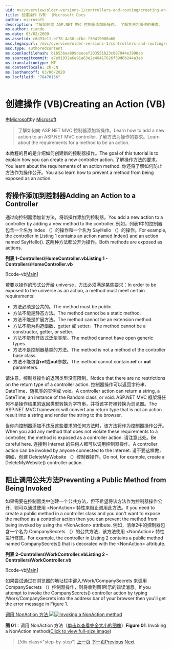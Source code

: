 ```yaml
---
uid: mvc/overview/older-versions-1/controllers-and-routing/creating-an-action-vb
title: 创建操作（VB） |Microsoft Docs
author: microsoft
description: 了解如何向 ASP.NET MVC 控制器添加新操作。 了解方法为操作的要求。
ms.author: riande
ms.date: 03/02/2009
ms.assetid: c8d93e11-ef78-4a30-afbc-f30419000a60
msc.legacyurl: /mvc/overview/older-versions-1/controllers-and-routing/creating-an-action-vb
msc.type: authoredcontent
ms.openlocfilehash: b1b53bea899deecef203551b23c087944e3990ab
ms.sourcegitcommit: e7e91932a6e91a63e2e46417626f39d6b244a3ab
ms.translationtype: MT
ms.contentlocale: zh-CN
ms.lasthandoff: 03/06/2020
ms.locfileid: "78470156"
---
```

# <a name="creating-an-action-vb"></a><span data-ttu-id="7f74f-104">创建操作 (VB)</span><span class="sxs-lookup"><span data-stu-id="7f74f-104">Creating an Action (VB)</span></span>

<span data-ttu-id="7f74f-105">由[Microsoft](https://github.com/microsoft)</span><span class="sxs-lookup"><span data-stu-id="7f74f-105">by [Microsoft](https://github.com/microsoft)</span></span>

> <span data-ttu-id="7f74f-106">了解如何向 ASP.NET MVC 控制器添加新操作。</span><span class="sxs-lookup"><span data-stu-id="7f74f-106">Learn how to add a new action to an ASP.NET MVC controller.</span></span> <span data-ttu-id="7f74f-107">了解方法为操作的要求。</span><span class="sxs-lookup"><span data-stu-id="7f74f-107">Learn about the requirements for a method to be an action.</span></span>

<span data-ttu-id="7f74f-108">本教程的目的是介绍如何创建新的控制器操作。</span><span class="sxs-lookup"><span data-stu-id="7f74f-108">The goal of this tutorial is to explain how you can create a new controller action.</span></span> <span data-ttu-id="7f74f-109">了解操作方法的要求。</span><span class="sxs-lookup"><span data-stu-id="7f74f-109">You learn about the requirements of an action method.</span></span> <span data-ttu-id="7f74f-110">你还将了解如何防止方法作为操作公开。</span><span class="sxs-lookup"><span data-stu-id="7f74f-110">You also learn how to prevent a method from being exposed as an action.</span></span>

## <a name="adding-an-action-to-a-controller"></a><span data-ttu-id="7f74f-111">将操作添加到控制器</span><span class="sxs-lookup"><span data-stu-id="7f74f-111">Adding an Action to a Controller</span></span>

<span data-ttu-id="7f74f-112">通过向控制器添加新方法，将新操作添加到控制器。</span><span class="sxs-lookup"><span data-stu-id="7f74f-112">You add a new action to a controller by adding a new method to the controller.</span></span> <span data-ttu-id="7f74f-113">例如，列表1中的控制器包含一个名为 Index （）的操作和一个名为 SayHello （）的操作。</span><span class="sxs-lookup"><span data-stu-id="7f74f-113">For example, the controller in Listing 1 contains an action named Index() and an action named SayHello().</span></span> <span data-ttu-id="7f74f-114">这两种方法都公开为操作。</span><span class="sxs-lookup"><span data-stu-id="7f74f-114">Both methods are exposed as actions.</span></span>

<span data-ttu-id="7f74f-115">**列表 1-Controllers\HomeController.vb**</span><span class="sxs-lookup"><span data-stu-id="7f74f-115">**Listing 1 - Controllers\HomeController.vb**</span></span>

[!code-vb[Main](creating-an-action-vb/samples/sample1.vb)]

<span data-ttu-id="7f74f-116">若要以操作的形式公开给 universe，方法必须满足某些要求：</span><span class="sxs-lookup"><span data-stu-id="7f74f-116">In order to be exposed to the universe as an action, a method must meet certain requirements:</span></span>

- <span data-ttu-id="7f74f-117">方法必须是公共的。</span><span class="sxs-lookup"><span data-stu-id="7f74f-117">The method must be public.</span></span>
- <span data-ttu-id="7f74f-118">方法不能是静态方法。</span><span class="sxs-lookup"><span data-stu-id="7f74f-118">The method cannot be a static method.</span></span>
- <span data-ttu-id="7f74f-119">方法不能是扩展方法。</span><span class="sxs-lookup"><span data-stu-id="7f74f-119">The method cannot be an extension method.</span></span>
- <span data-ttu-id="7f74f-120">方法不能为构造函数、getter 或 setter。</span><span class="sxs-lookup"><span data-stu-id="7f74f-120">The method cannot be a constructor, getter, or setter.</span></span>
- <span data-ttu-id="7f74f-121">方法不能有开放式泛型类型。</span><span class="sxs-lookup"><span data-stu-id="7f74f-121">The method cannot have open generic types.</span></span>
- <span data-ttu-id="7f74f-122">方法不是控制器基类的方法。</span><span class="sxs-lookup"><span data-stu-id="7f74f-122">The method is not a method of the controller base class.</span></span>
- <span data-ttu-id="7f74f-123">方法不能包含**ref**或**out**参数。</span><span class="sxs-lookup"><span data-stu-id="7f74f-123">The method cannot contain **ref** or **out** parameters.</span></span>

<span data-ttu-id="7f74f-124">请注意，控制器操作的返回类型没有限制。</span><span class="sxs-lookup"><span data-stu-id="7f74f-124">Notice that there are no restrictions on the return type of a controller action.</span></span> <span data-ttu-id="7f74f-125">控制器操作可以返回字符串、DateTime、随机类的实例或 void。</span><span class="sxs-lookup"><span data-stu-id="7f74f-125">A controller action can return a string, a DateTime, an instance of the Random class, or void.</span></span> <span data-ttu-id="7f74f-126">ASP.NET MVC 框架将任何不是操作结果的返回类型转换为字符串，并将该字符串转换为浏览器。</span><span class="sxs-lookup"><span data-stu-id="7f74f-126">The ASP.NET MVC framework will convert any return type that is not an action result into a string and render the string to the browser.</span></span>

<span data-ttu-id="7f74f-127">当你向控制器添加不违反这些要求的任何方法时，该方法将作为控制器操作公开。</span><span class="sxs-lookup"><span data-stu-id="7f74f-127">When you add any method that does not violate these requirements to a controller, the method is exposed as a controller action.</span></span> <span data-ttu-id="7f74f-128">请注意此处。</span><span class="sxs-lookup"><span data-stu-id="7f74f-128">Be careful here.</span></span> <span data-ttu-id="7f74f-129">连接到 Internet 的任何人都可以调用控制器操作。</span><span class="sxs-lookup"><span data-stu-id="7f74f-129">A controller action can be invoked by anyone connected to the Internet.</span></span> <span data-ttu-id="7f74f-130">请不要这样做，例如，创建 DeleteMyWebsite （）控制器操作。</span><span class="sxs-lookup"><span data-stu-id="7f74f-130">Do not, for example, create a DeleteMyWebsite() controller action.</span></span>

## <a name="preventing-a-public-method-from-being-invoked"></a><span data-ttu-id="7f74f-131">阻止调用公共方法</span><span class="sxs-lookup"><span data-stu-id="7f74f-131">Preventing a Public Method from Being Invoked</span></span>

<span data-ttu-id="7f74f-132">如果需要在控制器类中创建一个公共方法，但不希望将该方法作为控制器操作公开，则可以通过使用 &lt;NonAction&gt; 特性来阻止调用此方法。</span><span class="sxs-lookup"><span data-stu-id="7f74f-132">If you need to create a public method in a controller class and you don't want to expose the method as a controller action then you can prevent the method from being invoked by using the &lt;NonAction&gt; attribute.</span></span> <span data-ttu-id="7f74f-133">例如，清单2中的控制器包含一个名为 CompanySecrets （）的公共方法，该方法使用 &lt;NonAction&gt; 特性进行修饰。</span><span class="sxs-lookup"><span data-stu-id="7f74f-133">For example, the controller in Listing 2 contains a public method named CompanySecrets() that is decorated with the &lt;NonAction&gt; attribute.</span></span>

<span data-ttu-id="7f74f-134">**列表 2-Controllers\WorkController.vb**</span><span class="sxs-lookup"><span data-stu-id="7f74f-134">**Listing 2 - Controllers\WorkController.vb**</span></span>

[!code-vb[Main](creating-an-action-vb/samples/sample2.vb)]

<span data-ttu-id="7f74f-135">如果尝试通过在浏览器的地址栏中键入/Work/CompanySecrets 来调用 CompanySecrets （）控制器操作，则将收到图1所示的错误消息。</span><span class="sxs-lookup"><span data-stu-id="7f74f-135">If you attempt to invoke the CompanySecrets() controller action by typing /Work/CompanySecrets into the address bar of your browser then you'll get the error message in Figure 1.</span></span>

<span data-ttu-id="7f74f-136">[调用 NonAction 方法 ![](creating-an-action-vb/_static/image1.jpg)](creating-an-action-vb/_static/image1.png)</span><span class="sxs-lookup"><span data-stu-id="7f74f-136">[![Invoking a NonAction method](creating-an-action-vb/_static/image1.jpg)](creating-an-action-vb/_static/image1.png)</span></span>

<span data-ttu-id="7f74f-137">**图 01**：调用 NonAction 方法（[单击以查看完全大小的图像](creating-an-action-vb/_static/image2.png)）</span><span class="sxs-lookup"><span data-stu-id="7f74f-137">**Figure 01**: Invoking a NonAction method([Click to view full-size image](creating-an-action-vb/_static/image2.png))</span></span>

> [!div class="step-by-step"]
> <span data-ttu-id="7f74f-138">[上一页](creating-a-controller-vb.md)
> [下一页](aspnet-mvc-controllers-overview-cs.md)</span><span class="sxs-lookup"><span data-stu-id="7f74f-138">[Previous](creating-a-controller-vb.md)
[Next](aspnet-mvc-controllers-overview-cs.md)</span></span>
